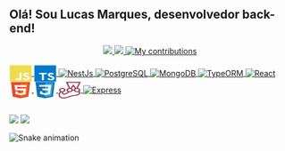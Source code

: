 ## Olá! Sou Lucas Marques, desenvolvedor  back-end!
<div align="center">
  <a href="https://github.com/codedbylucas">
  <img height="180em" src="https://github-readme-stats.vercel.app/api?username=codedbylucas&show_icons=true&theme=dracula&count_private=true"/>
  <img height="180em" src="https://github-readme-stats.vercel.app/api/top-langs/?username=codedbylucas&layout=compact&langs_count=7&theme=dracula"/>
  <img src="https://github-readme-streak-stats.herokuapp.com?user=codedbylucas&theme=dracula&date_format=M%20j%5B%2C%20Y%5D" alt="My contributions" />
</div>
<div align="center">
  <a href="https://github.com/codedbylucas">
</div>
<div style="display: inline_block"><br>
  <img align="center" alt="Js" height="30" width="40" src="https://raw.githubusercontent.com/devicons/devicon/master/icons/javascript/javascript-plain.svg">
  <img align="center" alt="Ts" height="30" width="40" src="https://raw.githubusercontent.com/devicons/devicon/master/icons/typescript/typescript-plain.svg">
  <img align="center" alt="NestJs" height="30" width="40" src="https://cdn.jsdelivr.net/gh/devicons/devicon/icons/nestjs/nestjs-plain.svg" />
  <img align="center" alt="PostgreSQL" height="30" width="40" src="https://cdn.jsdelivr.net/gh/devicons/devicon/icons/postgresql/postgresql-original.svg" />
  <img align="center" alt="MongoDB" height="30" width="40" src="https://cdn.jsdelivr.net/gh/devicons/devicon/icons/mongodb/mongodb-original.svg" />
  <img align="center" alt="TypeORM" height="35" width="auto" src="https://avatars.githubusercontent.com/u/20165699?s=200&v=4" />
  <img align="center" alt="React" height="30" src="https://upload.wikimedia.org/wikipedia/commons/thumb/a/a7/React-icon.svg/2300px-React-icon.svg.png">
  <img align="center" alt="HTML" height="30" width="40" src="https://raw.githubusercontent.com/devicons/devicon/master/icons/html5/html5-original.svg">
  <img align="center" alt="CSS" height="30" width="40" src="https://raw.githubusercontent.com/devicons/devicon/master/icons/css3/css3-original.svg">
  <img align="center" alt="Jest" height="30" width="40" src="https://raw.githubusercontent.com/devicons/devicon/master/icons/jest/jest-plain.svg" />
  <img align="center" alt="Express" height="35" width="auto" src="https://www.guayerd.com/wp-content/uploads//2021/04/expressjs-logo.svg" />
</div>
  
  ##
 
<div> 
  <a href = "mailto:codedbylucas@gmail.com"><img src="https://img.shields.io/badge/-Gmail-%23333?style=for-the-badge&logo=gmail&logoColor=white" target="_blank"></a>
  <a href="https://www.linkedin.com/in/codedbylucas" target="_blank"><img src="https://img.shields.io/badge/-LinkedIn-%230077B5?style=for-the-badge&logo=linkedin&logoColor=white" target="_blank"></a> 
 
  ![Snake animation](https://github.com/codedbylucas/codedbylucas/blob/output/github-contribution-grid-snake.svg)
 
</div>
  
